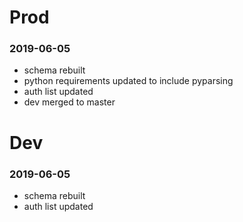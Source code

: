# Prod
### 2019-06-05
- schema rebuilt
- python requirements updated to include pyparsing
- auth list updated
- dev merged to master

# Dev
### 2019-06-05
- schema rebuilt
- auth list updated

